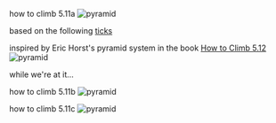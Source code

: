 how to climb 5.11a
![pyramid](https://github.com/srosanba/pyramid/blob/master/pyr11a.png)

based on the following [ticks](https://github.com/srosanba/pyramid/blob/master/ticks.csv)

inspired by Eric Horst's pyramid system in the book [How to Climb 5.12](https://www.amazon.com/How-Climb-5-12/dp/0762770295)
![pyramid](http://3.bp.blogspot.com/-z2E8lq3uMQ0/UdL99TcdH4I/AAAAAAAACc4/7rejj6l0uBs/s640/ClimbingPyramidExam.jpg)


while we're at it...

how to climb 5.11b
![pyramid](https://github.com/srosanba/pyramid/blob/master/pyr11b.png)

how to climb 5.11c
![pyramid](https://github.com/srosanba/pyramid/blob/master/pyr11c.png)

